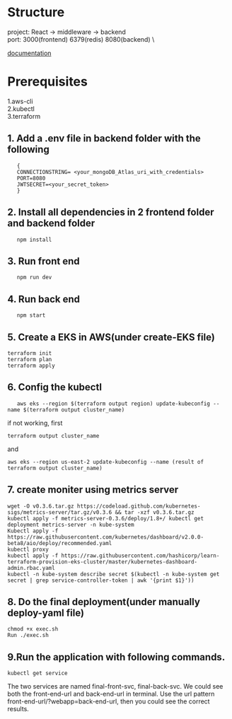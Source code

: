 # Structure
project: React -> middleware -> backend \
port: 3000(frontend) 6379(redis) 8080(backend) \

[documentation](https://github.com/NuooXu/DevOpsFinalProject/blob/master/document.pdf)

# Prerequisites
 1.aws-cli \
 2.kubectl \
 3.terraform 



## 1. Add a .env file in backend folder with the following

```
   {
   CONNECTIONSTRING= <your_mongoDB_Atlas_uri_with_credentials>
   PORT=8080
   JWTSECRET=<your_secret_token>
   }
```

## 2. Install all dependencies in 2 frontend folder and backend folder

```
   npm install
```

## 3. Run front end

```
   npm run dev
```

## 4. Run back end

```
   npm start
```

## 5. Create a EKS in AWS(under create-EKS file)

```
terraform init
terraform plan
terraform apply
```

## 6. Config the kubectl

```
   aws eks --region $(terraform output region) update-kubeconfig --name $(terraform output cluster_name)

```
if not working, first
```
terraform output cluster_name
```
and 
```
aws eks --region us-east-2 update-kubeconfig --name (result of terraform output cluster_name)
```

## 7. create moniter using metrics server

```
wget -O v0.3.6.tar.gz https://codeload.github.com/kubernetes-sigs/metrics-server/tar.gz/v0.3.6 && tar -xzf v0.3.6.tar.gz
kubectl apply -f metrics-server-0.3.6/deploy/1.8+/ kubectl get deployment metrics-server -n kube-system
Kubectl apply -f https://raw.githubusercontent.com/kubernetes/dashboard/v2.0.0-beta8/aio/deploy/recommended.yaml
kubectl proxy
kubectl apply -f https://raw.githubusercontent.com/hashicorp/learn-terraform-provision-eks-cluster/master/kubernetes-dashboard-admin.rbac.yaml
kubectl -n kube-system describe secret $(kubectl -n kube-system get secret | grep service-controller-token | awk '{print $1}'))
```

## 8. Do the final deployment(under manually deploy-yaml file)

```
chmod +x exec.sh
Run ./exec.sh

```

## 9.Run the application with following commands.

```
kubectl get service

```
The two services are named final-front-svc, final-back-svc. We could see both the front-end-url and back-end-url in terminal. 
Use the url pattern front-end-url/?webapp=back-end-url, then you could see the correct results.





